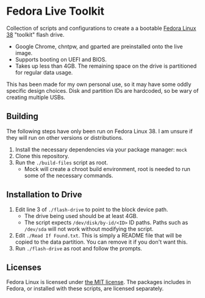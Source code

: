 # Fedora Live Toolkit

Collection of scripts and configurations to create a a bootable [Fedora Linux 38](https://fedoraproject.org) "toolkit" flash drive.

* Google Chrome, chntpw, and gparted are preinstalled onto the live image.
* Supports booting on UEFI and BIOS.
* Takes up less than 4GB. The remaining space on the drive is partitioned for regular data usage.

This has been made for my own personal use, so it may have some oddly specific design choices. Disk and partition IDs are hardcoded, so be wary of creating multiple USBs.

## Building

The following steps have only been run on Fedora Linux 38. I am unsure if they will run on other versions or distributions.

1. Install the necessary dependencies via your package manager: `mock`
2. Clone this repository.
3. Run the `./build-files` script as root.
    * Mock will create a chroot build environment, root is needed to run some of the necessary commands.

## Installation to Drive

1. Edit line 3 of `./flash-drive` to point to the block device path.
    * The drive being used should be at least 4GB.
    * The script expects `/dev/disk/by-id/<ID>` ID paths. Paths such as `/dev/sda` will not work without modifying the script.
2. Edit `./Read If Found.txt`. This is simply a README file that will be copied to the data partition. You can remove it if you don't want this.
3. Run `./flash-drive` as root and follow the prompts.

## Licenses

Fedora Linux is licensed under [the MIT license](https://docs.fedoraproject.org/en-US/legal/fedora-linux-license). The packages includes in Fedora, or installed with these scripts, are licensed separately.
